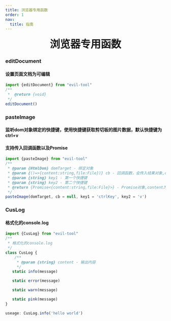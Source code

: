 ```yaml
---
title: 浏览器专用函数
order: 1
nav:
  title: 指南
---
```


<div style="text-align: center; font-size: xx-large;font-weight: bolder">浏览器专用函数</div> 

### editDocument

#### 设置页面文档为可编辑
```js
import {editDocument} from "evil-tool"
/**
 *  @return {void}
 */
editDocument()

```


### pasteImage

#### 监听dom对象绑定的快捷键，使用快捷键获取剪切板的图片数据，默认快捷键为ctrl+v
#### 支持传入回调函数以及Promise
```js
import {pasteImage} from "evil-tool"
/**
 * @param {HtmlDom} domTarget - 绑定对象
 * @param {()=>{content:string,file:File})} cb - 回调函数，会传入结果对象,content为图片的base64，file为图片文件
 * @param {string} key1 - 第一个快捷键
 * @param {string} key2 - 第二个快捷键
 * @return {Promise<{content:string,file:File}>} - Promise对象,content为图片的base64，file为图片文件
 */
pasteImage(domTarget, cb = null, key1 = 'ctrlKey', key2 = 'v')

```


### CusLog 
#### 格式化的console.log
```js
import {CusLog} from "evil-tool"
/**
 * 格式化的console.log
 */
class CusLog {
    /**
     * @param {string} content - 输出内容
     */ 
   static info(message)

   static error(message)

   static warn(message)

   static pink(message)
}

useage: CusLog.info('hello world')
```